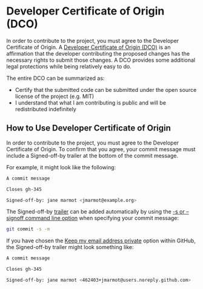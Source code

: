 # Developer Certificate of Origin (DCO)
In order to contribute to the project, you must agree to the Developer Certificate of Origin. A [Developer Certificate of Origin (DCO)](https://developercertificate.org/)
is an affirmation that the developer contributing the proposed changes has the necessary rights to submit those changes.
A DCO provides some additional legal protections while being relatively easy to do. 

The entire DCO can be summarized as:
- Certify that the submitted code can be submitted under the open source license of the project (e.g. MIT)
- I understand that what I am contributing is public and will be redistributed indefinitely


## How to Use Developer Certificate of Origin
In order to contribute to the project, you must agree to the Developer Certificate of Origin. To confirm that you agree, your commit message must include a Signed-off-by trailer at the bottom of the commit message. 

For example, it might look like the following:
```bash
A commit message

Closes gh-345

Signed-off-by: jane marmot <jmarmot@example.org>
```

The Signed-off-by [trailer](https://git-scm.com/docs/git-interpret-trailers) can be added automatically by using the [-s or –signoff command line option](https://git-scm.com/docs/git-commit/2.13.7#Documentation/git-commit.txt--s) when specifying your commit message:
```bash
git commit -s -m
```
If you have chosen the [Keep my email address private](https://docs.github.com/en/account-and-profile/setting-up-and-managing-your-personal-account-on-github/managing-email-preferences/setting-your-commit-email-address#about-commit-email-addresses) option within GitHub, the Signed-off-by trailer might look something like:
```bash
A commit message

Closes gh-345

Signed-off-by: jane marmot <462403+jmarmot@users.noreply.github.com>